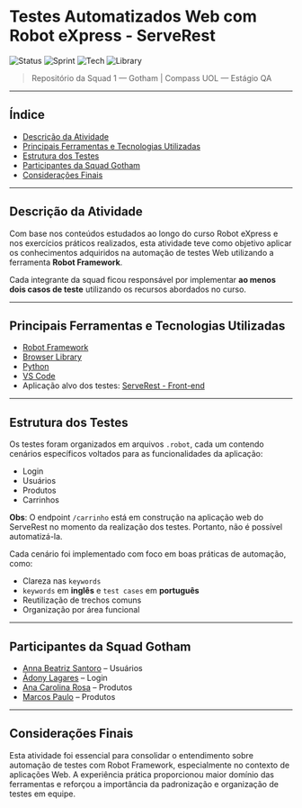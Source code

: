 # Testes Automatizados Web com Robot eXpress - ServeRest

![Status](https://img.shields.io/badge/status-em%20desenvolvimento-yellow)
![Sprint](https://img.shields.io/badge/Sprint-07-blue)
![Tech](https://img.shields.io/badge/Robot_Framework-✓-green)
![Library](https://img.shields.io/badge/Browser_Library-✓-orange)

> Repositório da Squad 1 — Gotham | Compass UOL — Estágio QA

---

## Índice

- [Descrição da Atividade](#descrição-da-atividade)
- [Principais Ferramentas e Tecnologias Utilizadas](#principais-ferramentas-e-tecnologias-utilizadas)
- [Estrutura dos Testes](#estrutura-dos-testes)
- [Participantes da Squad Gotham](#participantes-da-squad-gotham)
- [Considerações Finais](#considerações-finais)

---

## Descrição da Atividade

Com base nos conteúdos estudados ao longo do curso Robot eXpress e nos exercícios práticos realizados, esta atividade teve como objetivo aplicar os conhecimentos adquiridos na automação de testes Web utilizando a ferramenta **Robot Framework**.

Cada integrante da squad ficou responsável por implementar **ao menos dois casos de teste** utilizando os recursos abordados no curso.

---

## Principais Ferramentas e Tecnologias Utilizadas

- [Robot Framework](https://robotframework.org/)
- [Browser Library](https://github.com/MarketSquare/robotframework-browser)
- [Python](https://www.python.org/)
- [VS Code](https://code.visualstudio.com/)
- Aplicação alvo dos testes: [ServeRest - Front-end](https://compassuolfront.serverest.dev/)

---

## Estrutura dos Testes

Os testes foram organizados em arquivos `.robot`, cada um contendo cenários específicos voltados para as funcionalidades da aplicação:

- Login
- Usuários
- Produtos
- Carrinhos

**Obs**: O endpoint `/carrinho` está em construção na aplicação web do ServeRest no momento da realização dos testes. Portanto, não é possível automatizá-la.

Cada cenário foi implementado com foco em boas práticas de automação, como:

- Clareza nas `keywords`
- `keywords` em **inglês** e `test cases` em **português**
- Reutilização de trechos comuns
- Organização por área funcional

---

## Participantes da Squad Gotham

- [Anna Beatriz Santoro](https://github.com/annasantoro-glitch) – Usuários
- [Ádony Lagares](https://github.com/adony-lagares) – Login
- [Ana Carolina Rosa](https://github.com/CacauRosa) – Produtos
- [Marcos Paulo](https://github.com/Marcosdev03) – Produtos

---

## Considerações Finais

Esta atividade foi essencial para consolidar o entendimento sobre automação de testes com Robot Framework, especialmente no contexto de aplicações Web. A experiência prática proporcionou maior domínio das ferramentas e reforçou a importância da padronização e organização de testes em equipe.
